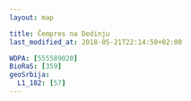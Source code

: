 ```yaml
---
layout: map

title: Čempres na Dedinju
last_modified_at: 2018-05-21T22:14:50+02:00

WDPA: [555589020]
BioRaS: [359]
geoSrbija:
  L1_182: [57]
---
```


